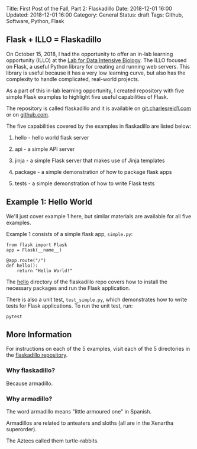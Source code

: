 Title: First Post of the Fall, Part 2: Flaskadillo
Date: 2018-12-01 16:00
Updated: 2018-12-01 16:00
Category: General
Status: draft
Tags: Github, Software, Python, Flask

## Flask + ILLO = Flaskadillo

On October 15, 2018, I had the opportunity to 
offer an in-lab learning opportunity (ILLO) at the 
[Lab for Data Intensive Biology](http://ivory.idyll.org/lab/).
The ILLO focused on Flask, a useful Python library
for creating and running web servers. This
library is useful because it has a very low
learning curve, but also has the complexity to
handle complicated, real-world projects.

As a part of this in-lab learning opportunity, 
I created repository with five simple Flask examples
to highlight five useful capabilities of Flask.

The repository is called flaskadillo and it is 
available on [git.charlesreid1.com](https://git.charlesreid1.com/charlesreid1/flaskadillo/)
or on [github.com](https://github.com/charlesreid1/flaskadillo).

The five capabilities covered by the examples in 
flaskadillo are listed below:

1. hello - hello world flask server

2. api - a simple API server

3. jinja - a simple Flask server that makes use of Jinja templates

4. package - a simple demonstration of how to package flask apps

5. tests - a simple demonstration of how to write Flask tests

## Example 1: Hello World

We'll just cover example 1 here, but similar materials
are available for all five examples.

Example 1 consists of a simple flask app, `simple.py`:

```
from flask import Flask
app = Flask(__name__)

@app.route("/")
def hello():
    return "Hello World!"
```

The [hello](https://git.charlesreid1.com/charlesreid1/flaskadillo/src/branch/master/hello)
directory of the flaskadillo repo covers how to 
install the necessary packages and run the Flask
application.

There is also a unit test, `test_simple.py`, which demonstrates
how to write tests for Flask applications. To run the unit
test, run:

```
pytest
```

## More Information

For instructions on each of the 5 examples, 
visit each of the 5 directories in the 
[flaskadillo repository](https://github.com/charlesreid1/flaskadillo).

### Why flaskadillo?

Because armadillo.

### Why armadillo?

The word armadillo means "little armoured one" in Spanish.

Armadillos are related to anteaters and sloths (all are in the Xenartha superorder).

The Aztecs called them turtle-rabbits.

